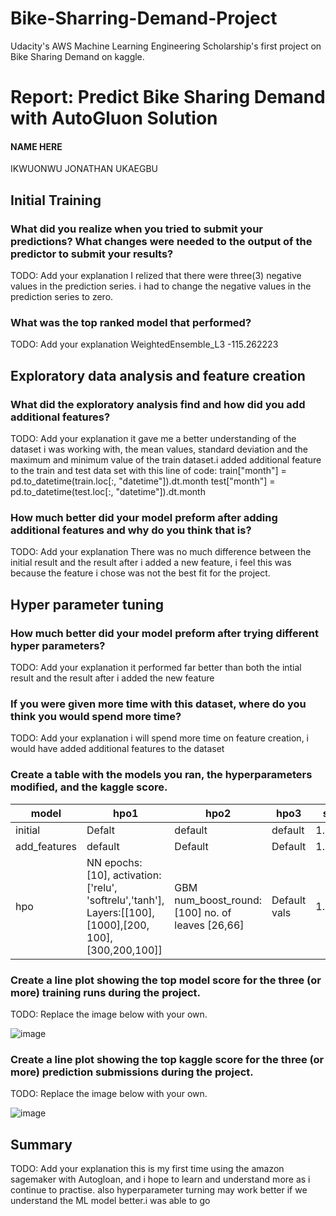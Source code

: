 # Bike-Sharring-Demand-Project
Udacity's AWS Machine Learning Engineering Scholarship's first project on Bike Sharing Demand on kaggle.

# Report: Predict Bike Sharing Demand with AutoGluon Solution
#### NAME HERE
IKWUONWU JONATHAN UKAEGBU
## Initial Training
### What did you realize when you tried to submit your predictions? What changes were needed to the output of the predictor to submit your results? 
TODO: Add your explanation
I relized that there were three(3) negative values in the prediction series. i had to change the negative values in the prediction series to zero.
### What was the top ranked model that performed?
TODO: Add your explanation
WeightedEnsemble_L3 -115.262223 
## Exploratory data analysis and feature creation
### What did the exploratory analysis find and how did you add additional features?
TODO: Add your explanation
it gave me a better understanding of the dataset i was working with, the mean values, standard deviation and the maximum and minimum value of the train dataset.i added additional feature to the train and test data set with this line of code:
train["month"] = pd.to_datetime(train.loc[:, "datetime"]).dt.month
test["month"] = pd.to_datetime(test.loc[:, "datetime"]).dt.month

### How much better did your model preform after adding additional features and why do you think that is?
TODO: Add your explanation
There was no much difference between the initial result and the result after i added a new feature, i feel this was because the feature i chose was not the best fit for the project.
## Hyper parameter tuning
### How much better did your model preform after trying different hyper parameters?
TODO: Add your explanation
it performed far better than both the intial result and the result after i added the new feature
### If you were given more time with this dataset, where do you think you would spend more time?
TODO: Add your explanation
i will spend more time on feature creation, i would have added additional features to the dataset
### Create a table with the models you ran, the hyperparameters modified, and the kaggle score.
|model|hpo1|hpo2|hpo3|score|
|--|--|--|--|--|
|initial|Defalt|default|default|1.31150|
|add_features|default|Default|Default|1.40399|
|hpo|NN epochs:[10], activation:['relu', 'softrelu','tanh'], Layers:[[100],[1000],[200, 100],[300,200,100]]|GBM num_boost_round:[100] no. of leaves [26,66]|Default vals|1.31150|

### Create a line plot showing the top model score for the three (or more) training runs during the project.

TODO: Replace the image below with your own.

![image](https://user-images.githubusercontent.com/86266982/152699424-e968dbad-e94a-4c14-a59b-b646a0c07c57.png)



### Create a line plot showing the top kaggle score for the three (or more) prediction submissions during the project.

TODO: Replace the image below with your own.

![image](https://user-images.githubusercontent.com/86266982/152798054-e0226b13-0035-42f6-a4be-2290da2ee610.png)


## Summary
TODO: Add your explanation
this is my first time using the amazon sagemaker with Autogloan, and i hope to learn and understand more as i continue to practise. also hyperparameter turning may work better if we understand the ML model better.i was able to go
